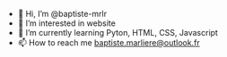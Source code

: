 - 👋 Hi, I’m @baptiste-mrlr
- 👀 I’m interested in website
- 🌱 I’m currently learning Pyton, HTML, CSS, Javascript
- 📫 How to reach me baptiste.marliere@outlook.fr
